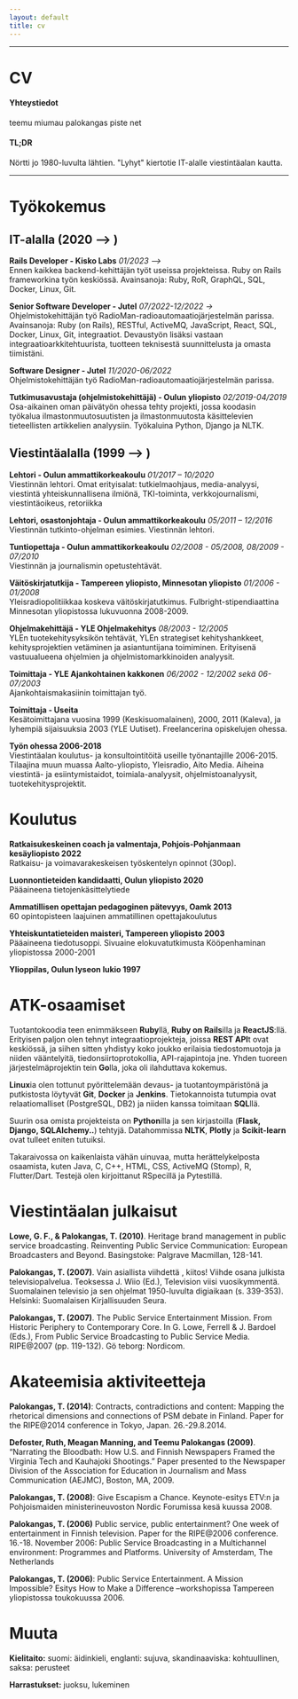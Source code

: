 ```yaml
---
layout: default
title: cv
---
```


------------------------------------------------------------------------


# CV

#### Yhteystiedot

teemu miumau palokangas piste net

#### TL;DR

Nörtti jo 1980-luvulta lähtien. "Lyhyt" kiertotie IT-alalle viestintäalan kautta.

-------- 

# Työkokemus

## IT-alalla (2020 --> )

**Rails Developer - Kisko Labs**
*01/2023 -->*<br />
Ennen kaikkea backend-kehittäjän työt useissa projekteissa. Ruby on Rails frameworkina työn keskiössä.
Avainsanoja: Ruby, RoR, GraphQL, SQL, Docker, Linux, Git.

**Senior Software Developer - Jutel**
*07/2022-12/2022 ->*<br />
Ohjelmistokehittäjän työ RadioMan-radioautomaatiojärjestelmän parissa.
Avainsanoja: Ruby (on Rails), RESTful, ActiveMQ, JavaScript, React, SQL, Docker, Linux, Git,
integraatiot. Devaustyön lisäksi vastaan integraatioarkkitehtuurista, tuotteen teknisestä suunnittelusta
ja omasta tiimistäni.

**Software Designer - Jutel**
*11/2020-06/2022*<br />
Ohjelmistokehittäjän työ RadioMan-radioautomaatiojärjestelmän parissa.

**Tutkimusavustaja (ohjelmistokehittäjä) - Oulun yliopisto**
*02/2019-04/2019* <br />
Osa-aikainen oman päivätyön ohessa tehty projekti, jossa koodasin
työkalua ilmastonmuutosuutisten ja ilmastonmuutosta käsittelevien
tieteellisten artikkelien analyysiin. Työkaluina Python, Django ja NLTK.

## Viestintäalalla (1999 --> )

**Lehtori - Oulun ammattikorkeakoulu**
*01/2017 – 10/2020*<br />
Viestinnän lehtori. Omat erityisalat: tutkielmaohjaus, media-analyysi,
viestintä yhteiskunnallisena ilmiönä, TKI-toiminta, verkkojournalismi,
viestintäoikeus, retoriikka

**Lehtori, osastonjohtaja - Oulun ammattikorkeakoulu**
*05/2011 – 12/2016*<br />
Viestinnän tutkinto-ohjelman esimies. Viestinnän lehtori.

**Tuntiopettaja - Oulun ammattikorkeakoulu**
*02/2008 - 05/2008, 08/2009 - 07/2010*<br />
Viestinnän ja journalismin opetustehtävät.

**Väitöskirjatutkija - Tampereen yliopisto, Minnesotan yliopisto**
*01/2006 - 01/2008*<br />
Yleisradiopolitiikkaa koskeva väitöskirjatutkimus.
Fulbright-stipendiaattina Minnesotan yliopistossa lukuvuonna 2008-2009.

**Ohjelmakehittäjä - YLE Ohjelmakehitys**
*08/2003 - 12/2005*<br />
YLEn tuotekehitysyksikön tehtävät, YLEn strategiset kehityshankkeet,
kehitysprojektien vetäminen ja asiantuntijana toimiminen. Erityisenä
vastuualueena ohjelmien ja ohjelmistomarkkinoiden analyysit.

**Toimittaja - YLE Ajankohtainen kakkonen**
*06/2002 - 12/2002 sekä 06-07/2003*<br />
Ajankohtaismakasiinin toimittajan työ.

**Toimittaja - Useita**<br />
Kesätoimittajana vuosina 1999 (Keskisuomalainen), 2000, 2011 (Kaleva),
ja lyhempiä sijaisuuksia 2003 (YLE Uutiset). Freelancerina opiskelujen
ohessa.

**Työn ohessa 2006-2018**<br />
Viestintäalan koulutus- ja konsultointitöitä useille työnantajille
2006-2015. Tilaajina muun muassa Aalto-yliopisto, Yleisradio, Aito
Media. Aiheina viestintä- ja esiintymistaidot, toimiala-analyysit,
ohjelmistoanalyysit, tuotekehitysprojektit.

# Koulutus

**Ratkaisukeskeinen coach ja valmentaja, Pohjois-Pohjanmaan kesäyliopisto 2022**<br />
Ratkaisu- ja voimavarakeskeisen työskentelyn opinnot (30op).

**Luonnontieteiden kandidaatti, Oulun yliopisto 2020**<br />
Pääaineena tietojenkäsittelytiede

**Ammatillisen opettajan pedagoginen pätevyys, Oamk 2013**<br />
60 opintopisteen laajuinen ammatillinen opettajakoulutus

**Yhteiskuntatieteiden maisteri, Tampereen yliopisto 2003**<br />
Pääaineena tiedotusoppi. Sivuaine elokuvatutkimusta Kööpenhaminan
yliopistossa 2000-2001

**Ylioppilas, Oulun lyseon lukio 1997**<br />

# ATK-osaamiset

Tuotantokoodia teen enimmäkseen **Ruby**llä, **Ruby on Rails**illa ja
**ReactJS**:llä. Erityisen paljon olen tehnyt integraatioprojekteja,
joissa **REST API**t ovat keskiössä, ja siihen sitten yhdistyy koko joukko erilaisia
tiedostomuotoja ja niiden vääntelyitä, tiedonsiirtoprotokollia, API-rajapintoja jne.
Yhden tuoreen järjestelmäprojektin tein **Go**lla, joka oli ilahduttava kokemus.

**Linux**ia olen tottunut pyörittelemään devaus- ja tuotantoympäristönä ja putkistosta löytyvät **Git**, **Docker** ja **Jenkins**.
Tietokannoista tutumpia ovat relaatiomalliset (PostgreSQL, DB2) ja niiden kanssa toimitaan **SQL**llä.

Suurin osa omista projekteista on **Python**illa ja sen kirjastoilla (**Flask, Django, SQLAlchemy..**) tehtyjä.
Datahommissa **NLTK**, **Plotly** ja **Scikit-learn** ovat tulleet eniten tutuiksi.

Takaraivossa on kaikenlaista vähän uinuvaa, mutta herättelykelposta osaamista, kuten Java, C, C++, HTML, CSS,
ActiveMQ (Stomp), R, Flutter/Dart. Testejä olen kirjoittanut RSpecillä ja Pytestillä.

# Viestintäalan julkaisut

**Lowe, G. F., & Palokangas, T. (2010)**. Heritage brand management in
public service broadcasting. Reinventing Public Service Communication:
European Broadcasters and Beyond. Basingstoke: Palgrave Macmillan,
128-141.

**Palokangas, T. (2007)**. Vain asiallista viihdettä , kiitos! Viihde
osana julkista televisiopalvelua. Teoksessa J. Wiio (Ed.), Television
viisi vuosikymmentä. Suomalainen televisio ja sen ohjelmat 1950-luvulta
digiaikaan (s. 339-353). Helsinki: Suomalaisen Kirjallisuuden Seura.

**Palokangas, T. (2007)**. The Public Service Entertainment Mission.
From Historic Periphery to Contemporary Core. In G. Lowe, Ferrell & J.
Bardoel (Eds.), From Public Service Broadcasting to Public Service
Media. RIPE@2007 (pp. 119-132). Gö teborg: Nordicom.

# Akateemisia aktiviteetteja

**Palokangas, T. (2014)**: Contracts, contradictions and content:
Mapping the rhetorical dimensions and connections of PSM debate in
Finland. Paper for the RIPE@2014 conference in Tokyo, Japan.
26.-29.8.2014.

**Defoster, Ruth, Meagan Manning, and Teemu Palokangas (2009)**.
“Narrating the Bloodbath: How U.S. and Finnish Newspapers Framed the
Virginia Tech and Kauhajoki Shootings.” Paper presented to the Newspaper
Division of the Association for Education in Journalism and Mass
Communication (AEJMC), Boston, MA, 2009.

**Palokangas, T. (2008)**: Give Escapism a Chance. Keynote-esitys ETV:n
ja Pohjoismaiden ministerineuvoston Nordic Forumissa kesä kuussa 2008.

**Palokangas, T. (2006)** Public service, public entertainment? One week
of entertainment in Finnish television. Paper for the RIPE@2006
conference. 16.-18. November 2006: Public Service Broadcasting in a
Multichannel environment: Programmes and Platforms. University of
Amsterdam, The Netherlands

**Palokangas, T. (2006)**: Public Service Entertainment. A Mission
Impossible? Esitys How to Make a Difference –workshopissa Tampereen
yliopistossa toukokuussa 2006.

# Muuta

**Kielitaito:** suomi: äidinkieli, englanti: sujuva, skandinaaviska:
kohtuullinen, saksa: perusteet

**Harrastukset:** juoksu, lukeminen

